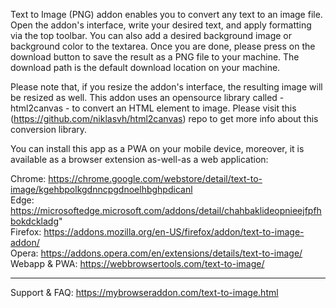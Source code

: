 Text to Image (PNG) addon enables you to convert any text to an image file. Open the addon's interface, write your desired text, and apply formatting via the top toolbar. You can also add a desired background image or background color to the textarea. Once you are done, please press on the download button to save the result as a PNG file to your machine. The download path is the default download location on your machine. 

Please note that, if you resize the addon's interface, the resulting image will be resized as well. This addon uses an opensource library called - html2canvas - to convert an HTML element to image. Please visit this (https://github.com/niklasvh/html2canvas) repo to get more info about this conversion library.

You can install this app as a PWA on your mobile device, moreover, it is available as a browser extension as-well-as a web application:

Chrome: https://chrome.google.com/webstore/detail/text-to-image/kgehbpolkgdnncpgdnoelhbghpdicanl  
Edge: https://microsoftedge.microsoft.com/addons/detail/chahbaklideopnieejfpfhbokdckladg"  
Firefox: https://addons.mozilla.org/en-US/firefox/addon/text-to-image-addon/  
Opera: https://addons.opera.com/en/extensions/details/text-to-image/  
Webapp & PWA: https://webbrowsertools.com/text-to-image/  

--------------------------------------------------------------

Support & FAQ: https://mybrowseraddon.com/text-to-image.html  
